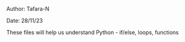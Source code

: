 Author: Tafara-N

Date: 28/11/23

These files will help us understand Python - if/else, loops, functions
